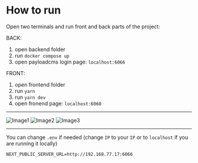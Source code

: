 # How to run

Open two terminals and run front and back parts of the project:

BACK:

1. open backend folder
2. run `docker compose up`
3. open payloadcms login page: `localhost:6066`

FRONT:

1. open frontend folder
2. run `yarn`
3. run `yarn dev`
4. open fronend page: `localhost:6060`

---

![Image1](https://github.com/xxrom/articles_nextjs_payloadcms/assets/14174697/a126dfdd-b0d5-4537-8a03-727eaa5329d8 "Image1")
![Image2](https://github.com/xxrom/articles_nextjs_payloadcms/assets/14174697/24b5a504-889e-48f0-af13-f6c007b38270 "Image2")
![Image3](https://github.com/xxrom/articles_nextjs_payloadcms/assets/14174697/9e8c42c3-f988-49c6-84d3-a674f996b451 "Image3")

---

You can change `.env` if needed (change `IP` to your `IP` or to `localhost` if you are running it locally)

```
NEXT_PUBLIC_SERVER_URL=http://192.168.77.17:6066
```
